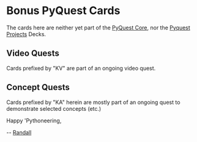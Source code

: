 # Bonus PyQuest Cards

The cards here are neither yet part of the [PyQuest Core](https://github.com/Python3-Training/PyQuest/tree/main/QuestJSOB/QuestCore), nor the [Pyquest Projects](https://github.com/Python3-Training/PyQuest/tree/main/QuestJSOB/QuestProjects) Decks. 

## Video Quests
Cards prefixed by "KV" are part of an ongoing video quest.

## Concept Quests
Cards prefixed by "KA" herein are mostly part of an ongoing quest to demonstrate selected concepts (etc.)


Happy 'Pythoneering,

-- [Randall](http://www.soft9000.com)
